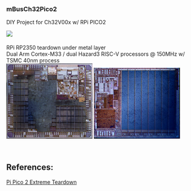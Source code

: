 ### mBusCh32Pico2
DIY Project for Ch32V00x w/ RPi PICO2

 


<img src="pic/mbusCH32Vpico2.gif"> <br>
<br>
RPi RP2350 teardown under metal layer <br>
Dual Arm Cortex-M33 / dual Hazard3 RISC-V processors @ 150MHz w/ TSMC 40nm process <br>
<img src="pic/pico2_rp2350_poly.png" width=45%> <img src="pic/qspi_2.png"  width=45%> <br>

<br>

References:
---
[Pi Pico 2 Extreme Teardown](http://youtube.com/user/electronupdate)
